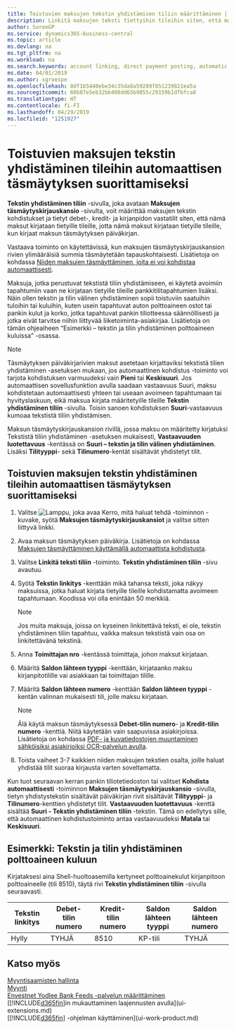 ```yaml
---
title: Toistuvien maksujen tekstin yhdistämisen tiliin määrittäminen | Microsoft Docs
description: Linkitä maksujen teksti tiettyihin tileihin siten, että maksut kirjataan tileille, kun kirjaat maksujen täsmäytyskirjauskansion.
author: SorenGP
ms.service: dynamics365-business-central
ms.topic: article
ms.devlang: na
ms.tgt_pltfrm: na
ms.workload: na
ms.search.keywords: account linking, direct payment posting, automatic payment processing, reconcile payment, recurring expense, recurring cash receipt
ms.date: 04/01/2019
ms.author: sgroespe
ms.openlocfilehash: 0df165440ebe34c35da8a59289f051239821ea5a
ms.sourcegitcommit: 60b87e5eb32bb408dd65b9855c29159b1dfbfca8
ms.translationtype: HT
ms.contentlocale: fi-FI
ms.lasthandoff: 04/29/2019
ms.locfileid: "1251927"
---
```

# <a name="map-text-on-recurring-payments-to-accounts-for-automatic-reconciliation"></a>Toistuvien maksujen tekstin yhdistäminen tileihin automaattisen täsmäytyksen suorittamiseksi
**Tekstin yhdistäminen tiliin** -sivulla, joka avataan **Maksujen täsmäytyskirjauskansio** -sivulta, voit määrittää maksujen tekstin kohdistukset ja tietyt debet-, kredit- ja kirjanpidon vastatilit siten, että nämä maksut kirjataan tietyille tileille, jotta nämä maksut kirjataan tietyille tileille, kun kirjaat maksun täsmäytyksen päiväkirjan.

Vastaava toiminto on käytettävissä, kun maksujen täsmäytyskirjauskansion rivien ylimääräisiä summia täsmäytetään tapauskohtaisesti. Lisätietoja on kohdassa [Niiden maksujen täsmäyttäminen, joita ei voi kohdistaa automaattisesti](receivables-how-reconcile-payments-cannot-apply-auto.md).

Maksuja, jotka perustuvat tekstistä tiliin yhdistämiseen, ei käytetä avoimiin tapahtumiin vaan ne kirjataan tietyille tileille pankkitilitapahtumien lisäksi. Näin ollen tekstin ja tilin välinen yhdistäminen sopii toistuviin saatuihin tuloihin tai kuluihin, kuten usein tapahtuvat auton polttoaineen ostot tai pankin kulut ja korko, jotka tapahtuvat pankin tiliotteessa säännöllisesti ja jotka eivät tarvitse niihin liittyvää liiketoiminta-asiakirjaa. Lisätietoja on tämän ohjeaiheen “Esimerkki – tekstin ja tilin yhdistäminen polttoaineen kuluissa” -osassa.

> [!NOTE]  
>   Täsmäytyksen päiväkirjarivien maksut asetetaan kirjattaviksi tekstistä tilien yhdistäminen -asetuksen mukaan, jos automaattinen kohdistus -toiminto voi tarjota kohdistuksen varmuudeksi vain **Pieni** tai **Keskisuuri**. Jos automaattisen sovellusfunktion avulla saadaan vastaavuus Suuri, maksu kohdistetaan automaattisesti yhteen tai useaan avoimeen tapahtumaan tai hyvityslaskuun, eikä maksua kirjata määritetyille tileille **Tekstin yhdistäminen tiliin** -sivulla. Toisin sanoen kohdistuksen **Suuri**-vastaavuus kumoaa tekstistä tiliin yhdistämisen.

Maksun täsmäytyskirjauskansion rivillä, jossa maksu on määritetty kirjatuksi Tekstistä tiliin yhdistäminen -asetuksen mukaisesti, **Vastaavuuden luotettavuus** -kentässä on **Suuri – tekstin ja tilin välinen yhdistäminen**. Lisäksi **Tilityyppi**- sekä **Tilinumero**-kentät sisältävät yhdistetyt tilit.

## <a name="to-map-text-on-recurring-payments-to-accounts-for-automatic-reconciliation"></a>Toistuvien maksujen tekstin yhdistäminen tileihin automaattisen täsmäytyksen suorittamiseksi
1. Valitse ![Lamppu, joka avaa Kerro, mitä haluat tehdä -toiminnon](media/ui-search/search_small.png "Kerro, mitä haluat tehdä") -kuvake, syötä **Maksujen täsmäytyskirjauskansiot** ja valitse sitten liittyvä linkki.
2. Avaa maksun täsmäytyksen päiväkirja. Lisätietoja on kohdassa [Maksujen täsmäyttäminen käyttämällä automaattista kohdistusta](receivables-how-reconcile-payments-auto-application.md).
3. Valitse **Linkitä teksti tiliin** -toiminto. **Tekstin yhdistäminen tiliin** -sivu avautuu.
4. Syötä **Tekstin linkitys** -kenttään mikä tahansa teksti, joka näkyy maksuissa, jotka haluat kirjata tietyille tileille kohdistamatta avoimeen tapahtumaan. Koodissa voi olla enintään 50 merkkiä.

    > [!NOTE]  
    >   Jos muita maksuja, joissa on kyseinen linkitettävä teksti, ei ole, tekstin yhdistäminen tiliin tapahtuu, vaikka maksun tekstistä vain osa on linkitettävänä tekstinä.
5. Anna **Toimittajan nro** -kentässä toimittaja, johon maksut kirjataan.
6. Määritä **Saldon lähteen tyyppi** -kenttään, kirjataanko maksu kirjanpitotilille vai asiakkaan tai toimittajan tilille.
7. Määritä **Saldon lähteen numero** -kenttään **Saldon lähteen tyyppi** -kentän valinnan mukaisesti tili, jolle maksu kirjataan.

    > [!NOTE]
    > Älä käytä maksun täsmäytyksessä **Debet-tilin numero**- ja **Kredit-tilin numero** -kenttiä. Niitä käytetään vain saapuvissa asiakirjoissa. Lisätietoja on kohdassa [PDF- ja kuvatiedostojen muuntaminen sähköisiksi asiakirjoiksi OCR-palvelun avulla](across-how-use-ocr-pdf-images-files.md).

8. Toista vaiheet 3-7 kaikkien niiden maksujen tekstien osalta, joille haluat yhdistää tilit suoraa kirjausta varten soveltamatta.

Kun tuot seuraavan kerran pankin tiliotetiedoston tai valitset **Kohdista automaattisesti** -toiminnon **Maksujen täsmäytyskirjauskansio** -sivulla, tietyn yhdistystekstin sisältävät päiväkirjan rivit sisältävät **Tilityyppi**- ja **Tilinumero**-kenttien yhdistetyt tilit. **Vastaavuuden luotettavuus** -kenttä sisältää **Suuri - Tekstin yhdistäminen tiliin** -tekstin. Tämä on edellytys sille, että automaattinen kohdistustoiminto antaa vastaavuudeksi **Matala** tai **Keskisuuri**.

## <a name="example-text-to-account-mapping-for-fuel-expense"></a>Esimerkki: Tekstin ja tilin yhdistäminen polttoaineen kuluun
Kirjataksesi aina Shell-huoltoasemilla kertyneet polttoainekulut kirjanpitoon polttoaineelle (tili 8510), täytä rivi **Tekstin yhdistäminen tiliin** -sivulla seuraavasti.

| Tekstin linkitys | Debet-tilin numero | Kredit-tilin numero | Saldon lähteen tyyppi | Saldon lähteen numero |
| --- | --- | --- | --- | --- |
| Hylly |TYHJÄ |8510 |KP-tili |TYHJÄ |

## <a name="see-also"></a>Katso myös
[Myyntisaamisten hallinta](receivables-manage-receivables.md)  
[Myynti](sales-manage-sales.md)  
[Envestnet Yodlee Bank Feeds -palvelun määrittäminen](bank-how-setup-bank-statement-service.md)  
[[!INCLUDE[d365fin](includes/d365fin_md.md)]in mukauttaminen laajennusten avulla](ui-extensions.md)  
[[!INCLUDE[d365fin](includes/d365fin_md.md)] -ohjelman käyttäminen](ui-work-product.md)
